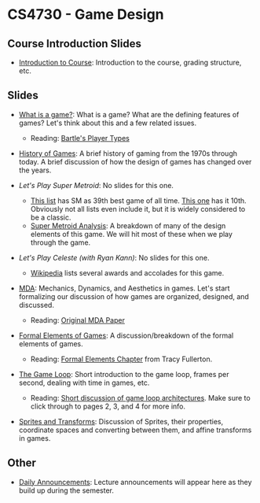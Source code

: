 CS4730 - Game Design
===============================

<a name="introduction"></a>Course Introduction Slides
--------------------------------------- 

- [Introduction to Course](./00-courseIntro.pptx): Introduction to the course, grading structure, etc.


<a name="introduction"></a>Slides
--------------------------------------- 

- [What is a game?](./WhatIsAGame.pptx): What is a game? What are the defining features of games? Let's think about this and a few related issues.
	- Reading: [Bartle's Player Types](../readings/Bartle_1996.pdf)

- [History of Games](./HistoryOfGames.pptx): A brief history of gaming from the 1970s through today. A brief discussion of how the design of games has changed over the years.

- *Let's Play Super Metroid*: No slides for this one.
	- [This list](https://www.popularmechanics.com/culture/gaming/g134/the-100-greatest-video-games-of-all-time/?slide=62) has SM as 39th best game of all time. [This one](https://www.polygon.com/features/2017/12/1/16707720/the-500-best-games-of-all-time-100-1) has it 10th. Obviously not all lists even include it, but it is widely considered to be a classic.
	- [Super Metroid Analysis](https://www.gamasutra.com/blogs/HugoBille/20120114/90903/The_Invisible_Hand_of_Super_Metroid.php#:~:text=The%20design%20of%20Super%20Metroid,clearly%20meant%20to%20be%20played.): A breakdown of many of the design elements of this game. We will hit most of these when we play through the game.

- *Let's Play Celeste (with Ryan Kann)*: No slides for this one.
	- [Wikipedia](https://en.wikipedia.org/wiki/Celeste_(video_game)) lists several awards and accolades for this game.

- [MDA](./MDA.pptx): Mechanics, Dynamics, and Aesthetics in games. Let's start formalizing our discussion of how games are organized, designed, and discussed.
	- Reading: [Original MDA Paper](../readings/MDA.pdf)

- [Formal Elements of Games](./FormalElements.pptx): A discussion/breakdown of the formal elements of games.
	- Reading: [Formal Elements Chapter](../readings/fullerton-2008-formal-elements.pdf) from Tracy Fullerton.	

- [The Game Loop](./GameArchitecture.pptx): Short introduction to the game loop, frames per second, dealing with time in games, etc.
	- Reading: [Short discussion of game loop architectures](https://www.informit.com/articles/article.aspx?p=2167437&seqNum=2). Make sure to click through to pages 2, 3, and 4 for more info.

- [Sprites and Transforms](./Sprites.pptx): Discussion of Sprites, their properties, coordinate spaces and converting between them, and affine transforms in games.



<a name="introduction"></a>Other
--------------------------------------- 

- [Daily Announcements](./dailyAnnouncements.pptx): Lecture announcements will appear here as they build up during the semester.

